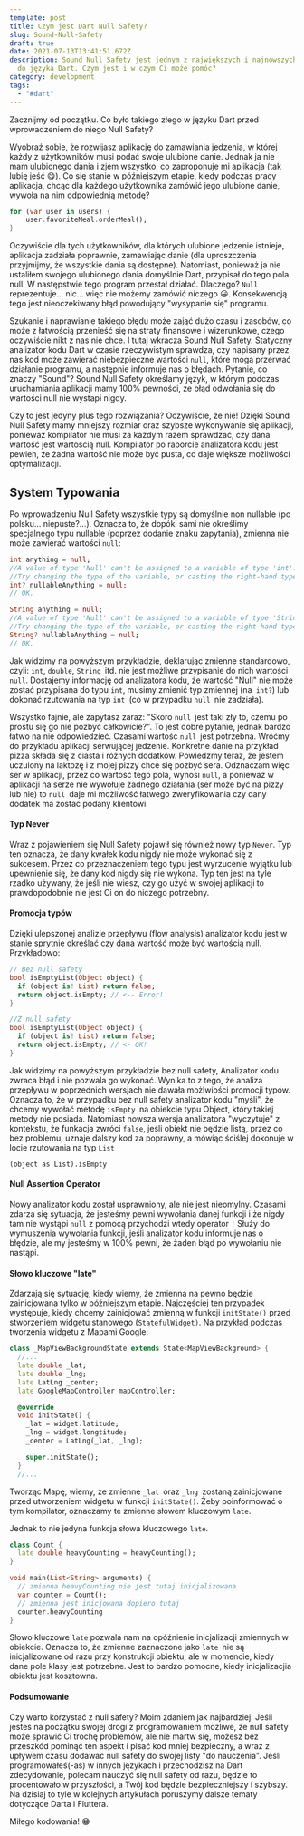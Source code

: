 ```yaml
---
template: post
title: Czym jest Dart Null Safety?
slug: Sound-Null-Safety
draft: true
date: 2021-07-13T13:41:51.672Z
description: Sound Null Safety jest jednym z największych i najnowszych dodatków
  do języka Dart. Czym jest i w czym Ci może pomóc?
category: development
tags:
  - "#dart"
---
```

Zacznijmy od początku. Co było takiego złego w języku Dart przed wprowadzeniem do niego Null Safety?

Wyobraź sobie, że rozwijasz aplikację do zamawiania jedzenia, w której każdy z użytkowników musi podać swoje ulubione danie. Jednak ja nie mam ulubionego dania i zjem wszystko, co zaproponuje mi aplikacja (tak lubię jeść 😋). Co się stanie w późniejszym etapie, kiedy podczas pracy aplikacja, chcąc dla każdego użytkownika zamówić jego ulubione danie, wywoła na nim odpowiednią metodę?

```dart
for (var user in users) {
    user.favoriteMeal.orderMeal();
}
```

Oczywiście dla tych użytkowników, dla których ulubione jedzenie istnieje, aplikacja zadziała poprawnie, zamawiając danie (dla uproszczenia przyjmijmy, że wszystkie dania są dostępne). Natomiast, ponieważ ja nie ustaliłem swojego ulubionego dania domyślnie Dart, przypisał do tego pola null. W następstwie tego program przestał działać. Dlaczego? `Null` reprezentuje... nic... więc nie możemy zamówić niczego 😀. Konsekwencją tego jest nieoczekiwany błąd powodujący "wysypanie się" programu.

Szukanie i naprawianie takiego błędu może zająć dużo czasu i zasobów, co może z  łatwością przenieść się na straty finansowe i wizerunkowe, czego oczywiście nikt z nas nie chce. I tutaj wkracza Sound Null Safety. Statyczny analizator kodu Dart w czasie rzeczywistym sprawdza, czy napisany przez nas kod może zawierać niebezpieczne wartości `null`, które mogą przerwać działanie programu, a następnie informuje nas o błędach. Pytanie, co znaczy "Sound"? Sound Null Safety określamy język, w którym podczas uruchamiania aplikacji mamy 100% pewności, że błąd odwołania się do wartości null nie wystapi nigdy. 

Czy to jest jedyny plus tego rozwiązania? Oczywiście, że nie! Dzięki Sound Null Safety mamy mniejszy rozmiar oraz szybsze wykonywanie się aplikacji, ponieważ kompilator nie musi za każdym razem sprawdzać, czy dana wartość jest wartością null. Kompilator po raporcie analizatora kodu jest pewien, że żadna wartość nie może być pusta, co daje większe możliwości optymalizacji.

## System Typowania

Po wprowadzeniu Null Safety wszystkie typy są domyślnie non nullable (po polsku... niepuste?...). Oznacza to, że dopóki sami nie określimy specjalnego typu nullable (poprzez dodanie znaku zapytania), zmienna nie może zawierać wartości `null`:

```dart
int anything = null;
//A value of type 'Null' can't be assigned to a variable of type 'int'.
//Try changing the type of the variable, or casting the right-hand type to 'int'.
int? nullableAnything = null;
// OK.

String anything = null;
//A value of type 'Null' can't be assigned to a variable of type 'String'.
//Try changing the type of the variable, or casting the right-hand type to 'String'.
String? nullableAnything = null;
// OK.
```

Jak widzimy na powyższym przykładzie, deklarując zmienne standardowo, czyli: `int`, `double`, `String `itd. nie jest możliwe przypisanie do nich wartości `null`. Dostajemy informację od analizatora kodu, że wartość "Null" nie może zostać przypisana do typu `int`, musimy zmienić typ zmiennej (na` int?`) lub dokonać rzutowania na typ `int `(co w przypadku `null `nie zadziała).

Wszystko fajnie, ale zapytasz zaraz: "Skoro `null `jest taki zły to, czemu po prostu się go nie pozbyć całkowicie?". To jest dobre pytanie, jednak bardzo łatwo na nie odpowiedzieć. Czasami wartość `null `jest potrzebna. Wróćmy do przykładu aplikacji serwującej jedzenie. Konkretne danie na przykład pizza składa się z ciasta i różnych dodatków. Powiedzmy teraz, że jestem uczulony na laktozę i z mojej pizzy chce się pozbyć sera. Odznaczam więc ser w aplikacji, przez co wartość tego pola, wynosi `null`, a ponieważ w aplikacji na serze nie wywołuje żadnego działania (ser może być na pizzy lub nie) to `null `daje mi możliwość łatwego zweryfikowania czy dany dodatek ma zostać podany klientowi.

#### Typ Never

Wraz z pojawieniem się Null Safety pojawił się również nowy typ `Never`. Typ ten oznacza, że dany kwałek kodu nigdy nie może wykonać się z sukcesem. Przez co przeznaczeniem tego typu jest wyrzucenie wyjątku lub upewnienie się, że dany kod nigdy się nie wykona. Typ ten jest na tyle rzadko używany, że jeśli nie wiesz, czy go użyć w swojej aplikacji to prawdopodobnie nie jest Ci on do niczego potrzebny.

#### Promocja typów

Dzięki ulepszonej analizie przepływu (flow analysis) analizator kodu jest w stanie sprytnie określać czy dana wartość może być wartością null. Przykładowo:

```dart
// Bez null safety
bool isEmptyList(Object object) {
  if (object is! List) return false;
  return object.isEmpty; // <-- Error!
}

//Z null safety
bool isEmptyList(Object object) {
  if (object is! List) return false;
  return object.isEmpty; // <- OK!
}
```

Jak widzimy na powyższym przykładzie bez null safety, Analizator kodu zwraca błąd i nie pozwala go wykonać. Wynika to z tego, że analiza przepływu w poprzednich wersjach nie dawała możlwiości promocji typów. Oznacza to, że w przypadku bez null safety analizator kodu "myśli", że chcemy wywołać metodę `isEmpty `na obiekcie typu Object, który takiej metody nie posiada. Natomiast nowsza wersja analizatora "wyczytuje" z kontekstu, że funkacja zwróci `false`, jeśli obiekt nie będzie listą, przez co bez problemu, uznaje dalszy kod za poprawny, a mówiąc ściślej dokonuje w locie rzutowania na typ `List`  

`(object as List).isEmpty`

#### Null Assertion Operator

Nowy analizator kodu został usprawniony, ale nie jest nieomylny. Czasami zdarza się sytuacja, że jesteśmy pewni wywołania danej funkcji i że nigdy tam nie wystąpi `null` z pomocą przychodzi wtedy operator ` ! `  Służy do wymuszenia wywołania funkcji, jeśli analizator kodu informuje nas o błędzie, ale my jesteśmy w 100% pewni, że żaden błąd po wywołaniu nie nastąpi. 

#### Słowo kluczowe "late"

Zdarzają się sytuację, kiedy wiemy, że zmienna na pewno będzie zainicjowana tylko w późniejszym etapie. Najczęściej ten przypadek występuje, kiedy chcemy zainicjować zmienną w funkcji `initState()` przed stworzeniem widgetu stanowego (`StatefulWidget)`. Na przykład podczas tworzenia widgetu z Mapami Google:

```dart
class _MapViewBackgroundState extends State<MapViewBackground> {
  //...
  late double _lat;
  late double _lng;
  late LatLng _center;
  late GoogleMapController mapController;

  @override
  void initState() {
    _lat = widget.latitude;
    _lng = widget.longtitude;
    _center = LatLng(_lat, _lng);

    super.initState();
  }
  //...
```

Tworząc Mapę, wiemy, że zmienne `_lat `oraz `_lng `zostaną zainicjowane przed utworzeniem widgetu w funkcji `initState()`. Żeby poinformować o tym kompilator, oznaczamy te zmienne słowem kluczowym `late`.

Jednak to nie jedyna funkcja słowa kluczowego `late`.

```dart
class Count {
  late double heavyCounting = heavyCounting();
}

void main(List<String> arguments) {
  // zmienna heavyCounting nie jest tutaj inicjalizowana
  var counter = Count();
  // zmienna jest inicjowana dopiero tutaj
  counter.heavyCounting
}
```

Słowo kluczowe `late` pozwala nam na opóźnienie inicjalizacji zmiennych w obiekcie. Oznacza to, że zmienne zaznaczone jako `late `nie są inicjalizowane od razu przy konstrukcji obiektu, ale w momencie, kiedy dane pole klasy jest potrzebne. Jest to bardzo pomocne, kiedy inicjalizacjia obiektu jest kosztowna.

#### Podsumowanie

Czy warto korzystać z null safety? Moim zdaniem jak najbardziej. Jeśli jesteś na początku swojej drogi z programowaniem możliwe, że null safety może sprawić Ci trochę problemów, ale nie martw się, możesz bez przeszkód pominąć ten aspekt i pisać kod mniej bezpieczny, a wraz z upływem czasu dodawać null safety do swojej listy "do nauczenia". Jeśli programowałeś(-aś) w innych językach i przechodzisz na Dart zdecydowanie, polecam nauczyć się null safety od razu, będzie to procentowało w przyszłości, a Twój kod będzie bezpieczniejszy i szybszy. Na dzisiaj to tyle w kolejnych artykułach poruszymy dalsze tematy dotyczące Darta i Fluttera. 

Miłego kodowania! 😁